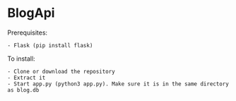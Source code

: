 # BlogApi

Prerequisites:

    - Flask (pip install flask)

To install:

    - Clone or download the repository
    - Extract it
    - Start app.py (python3 app.py). Make sure it is in the same directory as blog.db